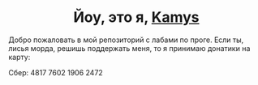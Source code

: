 <h1 align="center">Йоу, это я, <a href="https://vk.com/kamys_dev" target="_blank">Kamys</a></h1>
Добро пожаловать в мой репозиторий с лабами по проге. Если ты, лисья морда, решишь поддержать меня, то я принимаю донатики на карту:

Сбер: 4817 7602 1906 2472
